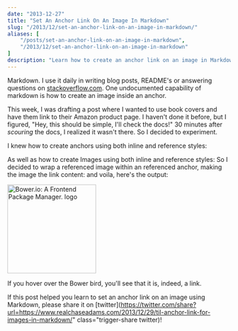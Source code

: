 ```yaml
---
date: "2013-12-27"
title: "Set An Anchor Link On An Image In Markdown"
slug: "/2013/12/set-an-anchor-link-on-an-image-in-markdown/"
aliases: [
    "/posts/set-an-anchor-link-on-an-image-in-markdown",
    "/2013/12/set-an-anchor-link-on-an-image-in-markdown"
]
description: "Learn how to create an anchor link on an image in Markdown."
---
```


Markdown. I use it daily in writing blog posts, README's or answering questions on [stackoverflow.com](https://www.stackoverflow.com). One undocumented capability of markdown is how to create an image inside an anchor.

This week, I was drafting a post where I wanted to use book covers and have them link to their Amazon product page. I haven't done it before, but I figured, "Hey, this should be simple, I'll check the docs!" 30 minutes after <em>scouring</em> the docs, I realized it wasn't there. So I decided to experiment.

I knew how to create anchors using both inline and reference styles:

<script src="https://gist.github.com/chaseadamsio/8147693.js?file=linking-syntax.html"></script> As well as how to create Images using both inline and reference styles:

<script src="https://gist.github.com/chaseadamsio/8147693.js?file=image-syntax.html"></script> So I decided to wrap a referenced image within an referenced anchor, making the image the link content:

<script src="https://gist.github.com/chaseadamsio/8147693.js?file=anchor-image-code.html"></script> and voila, here's the output:

[<img src="https://bower.io/img/bower-logo.png" alt="Bower.io: A Frontend Package Manager. logo" width="200" />](https://www.bower.io)

If you hover over the Bower bird, you'll see that it is, indeed, a link.

If this post helped you learn to set an anchor link on an image using Markdown, please share it on [twitter](https://twitter.com/share?url=https://www.realchaseadams.com/2013/12/29/til-anchor-link-for-images-in-markdown/" class="trigger-share twitter)!
